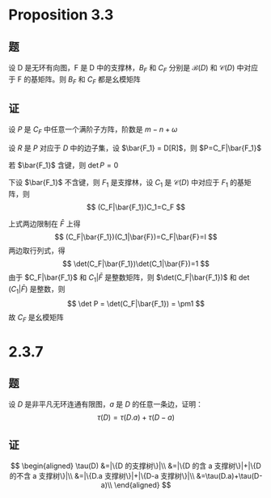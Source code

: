 # Proposition 3.3

## 题

设 D 是无环有向图，F 是 D 中的支撑林，$B_F$ 和 $C_F$ 分别是 $\mathcal{B}(D)$ 和 $\mathcal{C}(D)$ 中对应于 F 的基矩阵。则 $B_F$ 和 $C_F$ 都是幺模矩阵

## 证

设 $P$ 是 $C_F$ 中任意一个满阶子方阵，阶数是 $m-n+\omega$ 

设 $R$ 是 $P$ 对应于 $D$ 中的边子集，设 $\bar{F_1} = D[R]$，则 $P=C_F|\bar{F_1}$ 

若 $\bar{F_1}$ 含键，则 $\det P = 0$ 

下设 $\bar{F_1}$ 不含键，则 $F_1$ 是支撑林，设 $C_1$ 是 $\mathcal{C}(D)$ 中对应于 $F_1$ 的基矩阵，则
$$
(C_F|\bar{F_1})C_1=C_F
$$

上式两边限制在 $\bar{F}$ 上得
$$
(C_F|\bar{F_1})(C_1|\bar{F})=C_F|\bar{F}=I
$$
两边取行列式，得
$$
\det(C_F|\bar{F_1})\det(C_1|\bar{F})=1
$$
由于 $C_F|\bar{F_1}$ 和 $C_1|\bar{F}$ 是整数矩阵，则 $\det(C_F|\bar{F_1})$ 和 $\det(C_1|\bar{F})$ 是整数，则
$$
\det P = \det(C_F|\bar{F_1}) = \pm1
$$
故 $C_F$ 是幺模矩阵

# 2.3.7

## 题

设 $D$ 是非平凡无环连通有限图，$a$ 是 $D$ 的任意一条边，证明：
$$
\tau(D)=\tau(D . a)+\tau(D-a)
$$

## 证

$$
\begin{aligned}
\tau(D)
&=|\{D 的支撑树\}|\\
&=|\{D 的含 a 支撑树\}|+|\{D 的不含 a 支撑树\}|\\
&=|\{D.a 支撑树\}|+|\{D-a 支撑树\}|\\
&=\tau(D.a)+\tau(D-a)\\
\end{aligned}
$$

